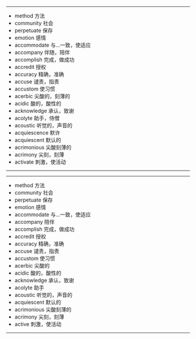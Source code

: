 ----
- method  方法
- community  社会
- perpetuate   保存
- emotion  感情
- accommodate  与...一致，使适应
- accompany  伴随，陪伴
- accomplish  完成，做成功
- accredit  授权
- accuracy  精确，准确
- accuse  谴责，指责
- accustom  使习惯
- acerbic  尖酸的，刻薄的
- acidic  酸的，酸性的
- acknowledge  承认，致谢
- acolyte  助手，侍僧
- acoustic  听觉的，声音的
- acquiescence  默许
- acquiescent  默认的
- acrimonious  尖酸刻薄的
- acrimony  尖刻，刻薄
- activate  刺激，使活动
---

---
- method  方法
- community  社会
- perpetuate  保存
- emotion  感情
- accommodate  与...一致，使适应
- accompany  陪伴
- accomplish  完成，做成功
- accredit   授权
- accuracy  精确，准确
- accuse  谴责，指责
- accustom  使习惯
- acerbic  尖酸的 
- acidic  酸的，酸性的
- acknowledge  承认，致谢
- acolyte  助手 
- acoustic  听觉的，声音的
- acquiescent  默认的
- acrimonious  尖酸刻薄的
- acrimony  尖刻，刻薄
- active  刺激，使活动
---